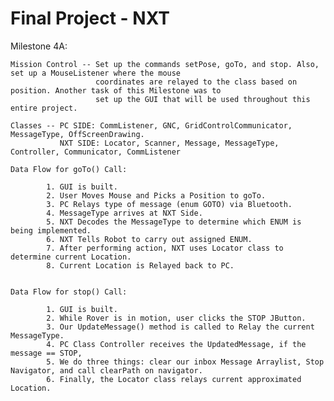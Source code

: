 Final Project - NXT
===================

Milestone 4A:

    Mission Control -- Set up the commands setPose, goTo, and stop. Also, set up a MouseListener where the mouse
                       coordinates are relayed to the class based on position. Another task of this Milestone was to
                       set up the GUI that will be used throughout this entire project. 
                       
    Classes -- PC SIDE: CommListener, GNC, GridControlCommunicator, MessageType, OffScreenDrawing.
               NXT SIDE: Locator, Scanner, Message, MessageType, Controller, Communicator, CommListener
               
    Data Flow for goTo() Call:
    
            1. GUI is built.
            2. User Moves Mouse and Picks a Position to goTo.
            3. PC Relays type of message (enum GOTO) via Bluetooth.
            4. MessageType arrives at NXT Side.
            5. NXT Decodes the MessageType to determine which ENUM is being implemented.
            6. NXT Tells Robot to carry out assigned ENUM.
            7. After performing action, NXT uses Locator class to determine current Location.
            8. Current Location is Relayed back to PC.
            
    
    Data Flow for stop() Call:
    
            1. GUI is built.
            2. While Rover is in motion, user clicks the STOP JButton.
            3. Our UpdateMessage() method is called to Relay the current MessageType.
            4. PC Class Controller receives the UpdatedMessage, if the message == STOP, 
            5. We do three things: clear our inbox Message Arraylist, Stop Navigator, and call clearPath on navigator.
            6. Finally, the Locator class relays current approximated Location.
